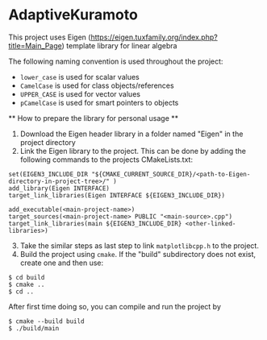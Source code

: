 # AdaptiveKuramoto
This project uses Eigen (https://eigen.tuxfamily.org/index.php?title=Main_Page) template library for linear algebra

The following naming convention is used throughout the project:
* `lower_case` is used for scalar values
* `CamelCase` is used for class objects/references
* `UPPER_CASE` is used for vector values
* `pCamelCase` is used for smart pointers to objects

** How to prepare the library for personal usage **

1. Download the Eigen header library in a folder named "Eigen" in the project directory
2. Link the Eigen library to the project. This can be done by adding the following commands to the projects CMakeLists.txt:
```
set(EIGEN3_INCLUDE_DIR "${CMAKE_CURRENT_SOURCE_DIR}/<path-to-Eigen-directory-in-project-tree>/" )
add_library(Eigen INTERFACE)
target_link_libraries(Eigen INTERFACE ${EIGEN3_INCLUDE_DIR})

add_executable(<main-project-name>)
target_sources(<main-project-name> PUBLIC "<main-source>.cpp")
target_link_libraries(main ${EIGEN3_INCLUDE_DIR} <other-linked-libraries>)

```
3. Take the similar steps as last step to link `matplotlibcpp.h` to the project.
4. Build the project using `cmake`. If the "build" subdirectory does not exist, create one and then use:
```
$ cd build
$ cmake ..
$ cd ..
```
After first time doing so, you can compile and run the project by
```
$ cmake --build build
$ ./build/main
```
